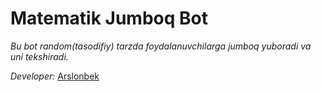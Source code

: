 # Matematik Jumboq Bot

_Bu bot random(tasodifiy) tarzda foydalanuvchilarga jumboq yuboradi va uni  tekshiradi._

*Developer:* [Arslonbek]('https://t.me/LiderBoy')
